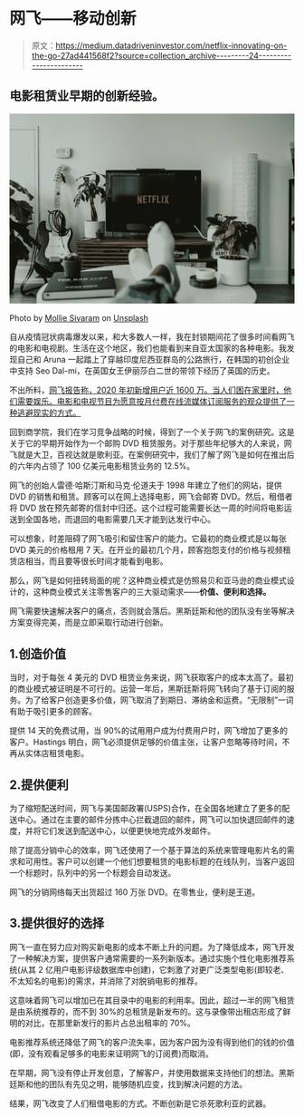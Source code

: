 # 网飞——移动创新

> 原文：<https://medium.datadriveninvestor.com/netflix-innovating-on-the-go-27ad441568f2?source=collection_archive---------24----------------------->

## 电影租赁业早期的创新经验。

![](img/971a64dea56f034d1e04afe1462d2a3f.png)

Photo by [Mollie Sivaram](https://unsplash.com/@molliesivaram?utm_source=unsplash&utm_medium=referral&utm_content=creditCopyText) on [Unsplash](https://unsplash.com/s/photos/netflix?utm_source=unsplash&utm_medium=referral&utm_content=creditCopyText)

自从疫情冠状病毒爆发以来，和大多数人一样，我在封锁期间花了很多时间看网飞的电影和电视剧。生活在这个地区，我们也能看到来自亚太国家的各种电影。我发现自己和 Aruna 一起踏上了穿越印度尼西亚群岛的公路旅行，在韩国的初创企业中支持 Seo Dal-mi，在英国女王伊丽莎白二世的带领下经历了英国的历史。

不出所料，[网飞报告称，2020 年初新增用户近 1600 万。当人们困在家里时，他们需要娱乐。电影和电视节目为愿意按月付费在线流媒体订阅服务的观众提供了一种逃避现实的方式。](https://www.marketwatch.com/story/netflix-adds-more-than-15-million-new-subscribers-stock-rockets-higher-2020-04-21)

回到商学院，我们在学习竞争战略的时候，得到了一个关于网飞的案例研究。这是关于它的早期开始作为一个邮购 DVD 租赁服务。对于那些年纪够大的人来说，网飞就是大卫，百视达就是歌利亚。在案例研究中，我们了解了网飞是如何在推出后的六年内占领了 100 亿美元电影租赁业务的 12.5%。

网飞的创始人雷德·哈斯汀斯和马克·伦道夫于 1998 年建立了他们的网站，提供 DVD 的销售和租赁。顾客可以在网上选择电影，网飞会邮寄 DVD。然后，租借者将 DVD 放在预先邮寄的信封中归还。这个过程可能需要长达一周的时间将电影运送到全国各地，而退回的电影需要几天才能到达发行中心。

可以想象，时差阻碍了网飞吸引和留住客户的能力。它最初的商业模式是以每张 DVD 美元的价格租用 7 天。在开业的最初几个月，顾客抱怨支付的价格与视频租赁店相当，而且要等很长时间才能看到电影。

那么，网飞是如何扭转局面的呢？这种商业模式是仿照易贝和亚马逊的商业模式设计的，这种商业模式关注零售客户的三大驱动需求——**价值、便利和选择。**

网飞需要快速解决客户的痛点，否则就会落后。黑斯廷斯和他的团队没有坐等解决方案变得完美，而是立即采取行动进行创新。

## 1.创造价值

当时，对于每张 4 美元的 DVD 租赁业务来说，网飞获取客户的成本太高了。最初的商业模式被证明是不可行的。运营一年后，黑斯廷斯将网飞转向了基于订阅的服务。为了给客户创造更多价值，网飞取消了到期日、滞纳金和运费。“无限制”一词有助于吸引更多的顾客。

提供 14 天的免费试用，当 90%的试用用户成为付费用户时，网飞增加了更多的客户。Hastings 明白，网飞必须提供足够的价值主张，让客户忽略等待时间，不再从实体店租赁电影。

## 2.提供便利

为了缩短配送时间，网飞与美国邮政署​(USPS)合作，在全国各地建立了更多的配送中心。通过在主要的邮件分拣中心拦截退回的邮件，网飞可以加快退回邮件的速度，并将它们发送到配送中心，以便更快地完成外发邮件。

除了提高分销中心的效率，网飞还使用了一个基于算法的系统来管理电影片名的需求和可用性。客户可以创建一个他们想要租赁的电影标题的在线队列，当客户返回一个标题时，队列中的另一个标题会自动发送。

网飞的分销网络每天出货超过 160 万张 DVD。在零售业，便利是王道。

## 3.提供很好的选择

网飞一直在努力应对购买新电影的成本不断上升的问题。为了降低成本，网飞开发了一种解决方案，提供客户通常需要的一系列新版本。通过实施个性化电影推荐系统(从其 2 亿用户电影评级数据库中创建)，它刺激了对更广泛类型电影(即较老、不太知名的电影)的需求，并消除了对脱销电影的推荐。

这意味着网飞可以增加已在其目录中的电影的利用率。因此，超过一半的网飞租赁是由系统推荐的，而不到 30%的总租赁是新发布的。这与录像带出租店形成了鲜明的对比，在那里新发行的影片占总出租率的 70%。

电影推荐系统还降低了网飞的客户流失率，因为客户因为没有得到他们的钱的价值(即，没有观看足够多的电影来证明网飞的订阅费)而取消。

在早期，网飞没有停止开发创意，了解客户，并使用数据来支持他们的想法。黑斯廷斯和他的团队有先见之明，能够随机应变，找到解决问题的方法。

结果，网飞改变了人们租借电影的方式。不断创新是它杀死歌利亚的武器。
